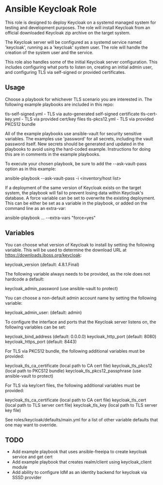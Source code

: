 Ansible Keycloak Role
=====================

This role is designed to deploy Keycloak on a systemd managed system
for testing and development purposes.  The role will install Keycloak
from an official downloaded Keycloak zip archive on the target system.

The Keycloak server will be configured as a systemd service named
'keycloak', running as a 'keycloak' system user.  The role will handle
the creation of the system user and the service.

This role also handles some of the initial Keycloak server configuration.
This includes configuring what ports to listen on, creating an initial
admin user, and configuring TLS via self-signed or provided certificates.

Usage
-----
Choose a playbook for whichever TLS scenario you are interested in.  The
following example playbooks are included in this repo:

  tls-self-signed.yml - TLS via auto-generated self-signed certificate
  tls-cert-key.yml    - TLS via provided cert/key files
  tls-pkcs12.yml      - TLS via provided PKCS12 bundle

All of the example playbooks use ansible-vault for security sensitive
variables.  The examples use 'password' for all secrets, including the
vault password itself.  New secrets should be generated and updated in
the playbooks to avoid using the hard-coded example.  Instructions for
doing this are in comments in the example playbooks.

To execute your chosen playbook, be sure to add the --ask-vault-pass
option as in this example:

  ansible-playbook --ask-vault-pass -i <inventory/host list> <playbook>

If a deployment of the same version of Keycloak exists on the target
system, the playbook will fail to prevent losing data within Keycloak's
database.  A force variable can be set to overwrite the existing deployment.
This can be either be set as a variable in the playbook, or added on the
command line as an extra-var:

  ansible-playbook ... --extra-vars "force=yes"

Variables
---------
You can choose what version of Keycloak to install by setting the following
variable.  This will be used to determine the download URL at
https://downloads.jboss.org/keycloak:

  keycloak_version (default: 4.8.1.Final)

The following variable always needs to be provided, as the role does
not hardcode a default:

  keycloak_admin_password (use ansible-vault to protect)

You can choose a non-default admin account name by setting the following
variable:

  keycloak_admin_user: (default: admin)

To configure the interface and ports that the Keycloak server listens
on, the following variables can be set:

  keycloak_bind_address (default: 0.0.0.0)
  keycloak_http_port (default: 8080)
  keycloak_https_port (default: 8443)

For TLS via PKCS12 bundle, the following additional variables must be
provided:

  keycloak_tls_ca_certificate (local path to CA cert file)
  keycloak_tls_pkcs12 (local path to PKCS12 bundle)
  keycloak_tls_pkcs12_passphrase (use ansible-vault to protect)

For TLS via key/cert files, the following additional variables must be
provided:

  keycloak_tls_ca_certificate (local path to CA cert file)
  keycloak_tls_cert (local path to TLS server cert file)
  keycloak_tls_key (local path to TLS server key file)

See roles/keycloak/defaults/main.yml for a list of other variable
defaults that one may want to override.

TODO
----
- Add example playbook that uses ansible-freeipa to create keycloak service and get cert
- Add example playbook that creates realm/client using keycloak_client module
- Add ability to configure IdM as an identity backend for keycloak via SSSD provider
